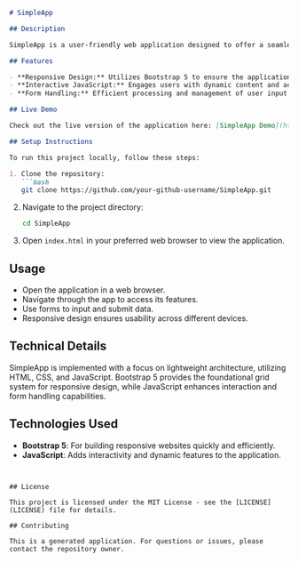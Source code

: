 ```markdown
# SimpleApp

## Description

SimpleApp is a user-friendly web application designed to offer a seamless experience with its interactive features and responsive layout. Whether you're managing forms or interacting with various functionalities, SimpleApp provides a polished interface for basic web tasks.

## Features

- **Responsive Design:** Utilizes Bootstrap 5 to ensure the application looks great on all devices, from desktops to mobile phones.
- **Interactive JavaScript:** Engages users with dynamic content and actions.
- **Form Handling:** Efficient processing and management of user input through forms.

## Live Demo

Check out the live version of the application here: [SimpleApp Demo](https://your-github-username.github.io/SimpleApp/)

## Setup Instructions

To run this project locally, follow these steps:

1. Clone the repository:
   ```bash
   git clone https://github.com/your-github-username/SimpleApp.git
   ```
2. Navigate to the project directory:
   ```bash
   cd SimpleApp
   ```
3. Open `index.html` in your preferred web browser to view the application.

## Usage

- Open the application in a web browser.
- Navigate through the app to access its features.
- Use forms to input and submit data.
- Responsive design ensures usability across different devices.

## Technical Details

SimpleApp is implemented with a focus on lightweight architecture, utilizing HTML, CSS, and JavaScript. Bootstrap 5 provides the foundational grid system for responsive design, while JavaScript enhances interaction and form handling capabilities.

## Technologies Used

- **Bootstrap 5**: For building responsive websites quickly and efficiently.
- **JavaScript**: Adds interactivity and dynamic features to the application.
```


## License

This project is licensed under the MIT License - see the [LICENSE](LICENSE) file for details.

## Contributing

This is a generated application. For questions or issues, please contact the repository owner.
